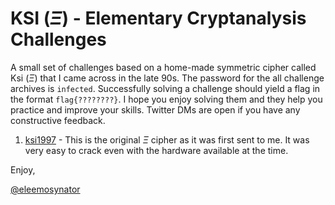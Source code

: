 # KSI $(\Xi)$ - Elementary Cryptanalysis Challenges

A small set of challenges based on a home-made symmetric cipher called Ksi $(\Xi)$ that I came across in the late 90s. The password for the
all challenge archives is `infected`. Successfully solving a challenge should yield a flag in the format `flag{????????}`. I hope you enjoy solving them
and they help you practice and improve your skills. Twitter DMs are open if you have any constructive feedback.

1. [ksi1997](./ksi1997.7z) - This is the original $\Xi$ cipher as it was first sent to me. It was very easy to crack even with the hardware available at the time. 


Enjoy,

[@eleemosynator]

[@eleemosynator]:https://twitter.com/eleemosynator
